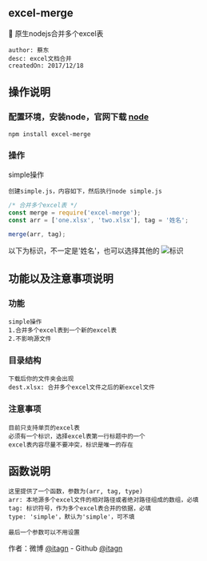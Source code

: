 ## excel-merge
:rocket: 原生nodejs合并多个excel表

    author: 蔡东
    desc: excel文档合并
    createdOn: 2017/12/18

## 操作说明 
### 配置环境，安装node，官网下载 [node](https://nodejs.org/en/)
    
	npm install excel-merge

### 操作

simple操作

    创建simple.js，内容如下，然后执行node simple.js

```javascript
/* 合并多个excel表 */
const merge = require('excel-merge');
const arr = ['one.xlsx', 'two.xlsx'], tag = '姓名';

merge(arr, tag);
```
以下为标识，不一定是'姓名'，也可以选择其他的
![标识](https://github.com/itagn/excel-merge/blob/master/title.png)

## 功能以及注意事项说明
### 功能

    simple操作
    1.合并多个excel表到一个新的excel表
    2.不影响源文件

### 目录结构

    下载后你的文件夹会出现
    dest.xlsx: 合并多个excel文件之后的新excel文件

### 注意事项

    目前只支持单页的excel表
    必须有一个标识，选择excel表第一行标题中的一个
    excel表内容尽量不要冲突，标识是唯一的存在

## 函数说明

    这里提供了一个函数，参数为(arr, tag, type)
    arr: 本地源多个excel文件的相对路径或者绝对路径组成的数组，必填
    tag: 标识符号，作为多个excel表合并的依据，必填
    type: 'simple'，默认为'simple'，可不填

    最后一个参数可以不用设置

作者：微博 [@itagn][1] - Github [@itagn][2] 

[1]: https://weibo.com/p/1005053782707172
[2]: https://github.com/itagn